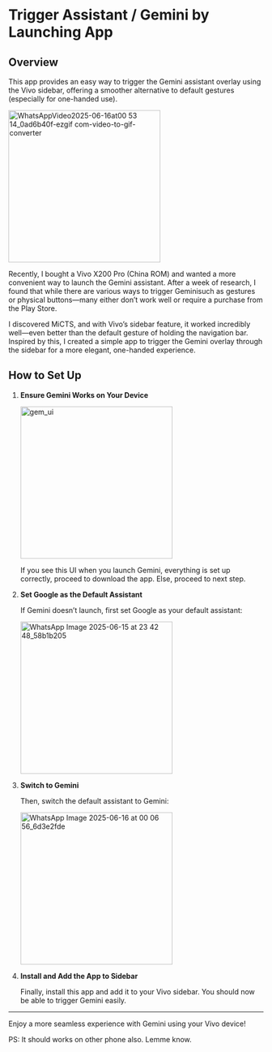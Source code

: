 # Trigger Assistant / Gemini by Launching App

## Overview

This app provides an easy way to trigger the Gemini assistant overlay using the Vivo sidebar, offering a smoother alternative to default gestures (especially for one-handed use).

<img src="https://github.com/user-attachments/assets/10478f9e-a32f-4776-ac05-dbb32d4559ea" alt="WhatsAppVideo2025-06-16at00 53 14_0ad6b40f-ezgif com-video-to-gif-converter" width="300"/>

Recently, I bought a Vivo X200 Pro (China ROM) and wanted a more convenient way to launch the Gemini assistant. After a week of research, I found that while there are various ways to trigger Geminisuch as gestures or physical buttons—many either don’t work well or require a purchase from the Play Store.

I discovered MiCTS, and with Vivo’s sidebar feature, it worked incredibly well—even better than the default gesture of holding the navigation bar. Inspired by this, I created a simple app to trigger the Gemini overlay through the sidebar for a more elegant, one-handed experience.

## How to Set Up

1. **Ensure Gemini Works on Your Device**

   <img src="https://github.com/user-attachments/assets/b15e4900-d7d4-48f5-a9b8-1cf729e1d3f2" alt="gem_ui" width="300"/>

   If you see this UI when you launch Gemini, everything is set up correctly, proceed to download the app. Else, proceed to next step. 

2. **Set Google as the Default Assistant**

   If Gemini doesn’t launch, first set Google as your default assistant:

   <img src="https://github.com/user-attachments/assets/2ee48e59-28f2-4890-88e1-3485ed9f7e93" alt="WhatsApp Image 2025-06-15 at 23 42 48_58b1b205" width="300"/>

3. **Switch to Gemini**

   Then, switch the default assistant to Gemini:

   <img src="https://github.com/user-attachments/assets/2fd7c64b-88ee-480d-8eb9-28b4097ea54f" alt="WhatsApp Image 2025-06-16 at 00 06 56_6d3e2fde" width="300"/>

4. **Install and Add the App to Sidebar**

   Finally, install this app and add it to your Vivo sidebar. You should now be able to trigger Gemini easily.

---

Enjoy a more seamless experience with Gemini using your Vivo device! 

PS: It should works on other phone also. Lemme know. 


